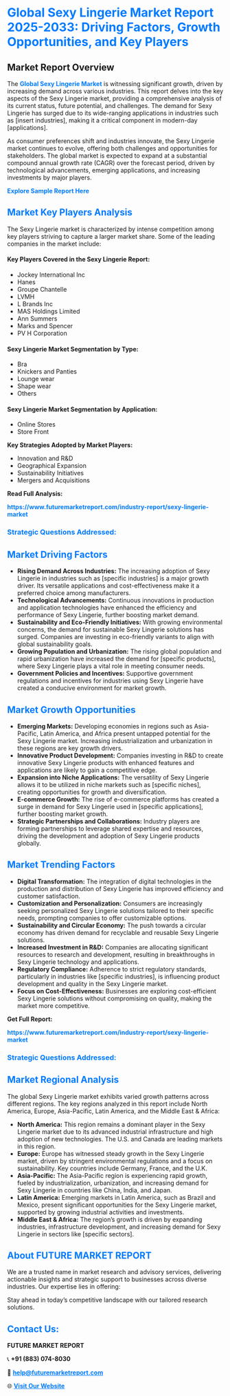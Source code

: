 <h1 style="color: #007BFF;">Global Sexy Lingerie Market Report 2025-2033: Driving Factors, Growth Opportunities, and Key Players</h1>

<section id="overview">
<h2>Market Report Overview</h2>
<p>The <a href="https://www.futuremarketreport.com/industry-report/sexy-lingerie-market" style="color: #007BFF; text-decoration: none;"><strong>Global Sexy Lingerie Market</strong></a> is witnessing significant growth, driven by increasing demand across various industries. This report delves into the key aspects of the Sexy Lingerie market, providing a comprehensive analysis of its current status, future potential, and challenges. The demand for Sexy Lingerie has surged due to its wide-ranging applications in industries such as [insert industries], making it a critical component in modern-day [applications].</p>
<p>As consumer preferences shift and industries innovate, the Sexy Lingerie market continues to evolve, offering both challenges and opportunities for stakeholders. The global market is expected to expand at a substantial compound annual growth rate (CAGR) over the forecast period, driven by technological advancements, emerging applications, and increasing investments by major players.</p>
</section>

<section id="overview">
<p><a href="https://www.futuremarketreport.com/request-sample/reportId=85845" style="color: #007BFF; text-decoration: none;"><strong>Explore Sample Report Here</strong></a></p>
</section>

<section id="key-players">
<h2 style="color: #007BFF;">Market Key Players Analysis</h2>
<p>The Sexy Lingerie market is characterized by intense competition among key players striving to capture a larger market share. Some of the leading companies in the market include:</p>
<h4>Key Players Covered in the Sexy Lingerie Report:</h4>
<ul><li>Jockey International Inc</li><li>Hanes</li><li>Groupe Chantelle</li><li>LVMH</li><li>L Brands Inc</li><li>MAS Holdings Limited</li><li>Ann Summers</li><li>Marks and Spencer</li><li>PV H Corporation</li></ul>
<h4>Sexy Lingerie Market Segmentation by Type:</h4>
<ul><li>Bra</li><li>Knickers and Panties</li><li>Lounge wear</li><li>Shape wear</li><li>Others</li></ul>

<h4>Sexy Lingerie Market Segmentation by Application:</h4>
<ul><li>Online Stores</li><li>Store Front</li></ul>
<p><strong>Key Strategies Adopted by Market Players:</strong></p>
<ul>
<li>Innovation and R&D</li>
<li>Geographical Expansion</li>
<li>Sustainability Initiatives</li>
<li>Mergers and Acquisitions</li>
</ul>
</section>

<section>
<p><strong>Read Full Analysis: </strong></p><a href="https://www.futuremarketreport.com/industry-report/sexy-lingerie-market" style="color: #007BFF; text-decoration: none;"><strong>https://www.futuremarketreport.com/industry-report/sexy-lingerie-market</strong></a>
<h3 style="color: #007BFF;">Strategic Questions Addressed:</h3>
</section>

<section id="driving-factors">
<h2 style="color: #007BFF;">Market Driving Factors</h2>
<ul>
<li><strong>Rising Demand Across Industries:</strong> The increasing adoption of Sexy Lingerie in industries such as [specific industries] is a major growth driver. Its versatile applications and cost-effectiveness make it a preferred choice among manufacturers.</li>
<li><strong>Technological Advancements:</strong> Continuous innovations in production and application technologies have enhanced the efficiency and performance of Sexy Lingerie, further boosting market demand.</li>
<li><strong>Sustainability and Eco-Friendly Initiatives:</strong> With growing environmental concerns, the demand for sustainable Sexy Lingerie solutions has surged. Companies are investing in eco-friendly variants to align with global sustainability goals.</li>
<li><strong>Growing Population and Urbanization:</strong> The rising global population and rapid urbanization have increased the demand for [specific products], where Sexy Lingerie plays a vital role in meeting consumer needs.</li>
<li><strong>Government Policies and Incentives:</strong> Supportive government regulations and incentives for industries using Sexy Lingerie have created a conducive environment for market growth.</li>
</ul>
</section>

<section id="growth-opportunities">
<h2 style="color: #007BFF;">Market Growth Opportunities</h2>
<ul>
<li><strong>Emerging Markets:</strong> Developing economies in regions such as Asia-Pacific, Latin America, and Africa present untapped potential for the Sexy Lingerie market. Increasing industrialization and urbanization in these regions are key growth drivers.</li>
<li><strong>Innovative Product Development:</strong> Companies investing in R&D to create innovative Sexy Lingerie products with enhanced features and applications are likely to gain a competitive edge.</li>
<li><strong>Expansion into Niche Applications:</strong> The versatility of Sexy Lingerie allows it to be utilized in niche markets such as [specific niches], creating opportunities for growth and diversification.</li>
<li><strong>E-commerce Growth:</strong> The rise of e-commerce platforms has created a surge in demand for Sexy Lingerie used in [specific applications], further boosting market growth.</li>
<li><strong>Strategic Partnerships and Collaborations:</strong> Industry players are forming partnerships to leverage shared expertise and resources, driving the development and adoption of Sexy Lingerie products globally.</li>
</ul>
</section>

<section id="trending-factors">
<h2 style="color: #007BFF;">Market Trending Factors</h2>
<ul>
<li><strong>Digital Transformation:</strong> The integration of digital technologies in the production and distribution of Sexy Lingerie has improved efficiency and customer satisfaction.</li>
<li><strong>Customization and Personalization:</strong> Consumers are increasingly seeking personalized Sexy Lingerie solutions tailored to their specific needs, prompting companies to offer customizable options.</li>
<li><strong>Sustainability and Circular Economy:</strong> The push towards a circular economy has driven demand for recyclable and reusable Sexy Lingerie solutions.</li>
<li><strong>Increased Investment in R&D:</strong> Companies are allocating significant resources to research and development, resulting in breakthroughs in Sexy Lingerie technology and applications.</li>
<li><strong>Regulatory Compliance:</strong> Adherence to strict regulatory standards, particularly in industries like [specific industries], is influencing product development and quality in the Sexy Lingerie market.</li>
<li><strong>Focus on Cost-Effectiveness:</strong> Businesses are exploring cost-efficient Sexy Lingerie solutions without compromising on quality, making the market more competitive.</li>
</ul>
</section>

<section>
<p><strong>Get Full Report: </strong></p><a href="https://www.futuremarketreport.com/industry-report/sexy-lingerie-market" style="color: #007BFF; text-decoration: none;"><strong>https://www.futuremarketreport.com/industry-report/sexy-lingerie-market</strong></a>
<h3 style="color: #007BFF;">Strategic Questions Addressed:</h3>
</section>


<section id="regional-analysis">
<h2 style="color: #007BFF;">Market Regional Analysis</h2>
<p>The global Sexy Lingerie market exhibits varied growth patterns across different regions. The key regions analyzed in this report include North America, Europe, Asia-Pacific, Latin America, and the Middle East & Africa:</p>
<ul>
<li><strong>North America:</strong> This region remains a dominant player in the Sexy Lingerie market due to its advanced industrial infrastructure and high adoption of new technologies. The U.S. and Canada are leading markets in this region.</li>
<li><strong>Europe:</strong> Europe has witnessed steady growth in the Sexy Lingerie market, driven by stringent environmental regulations and a focus on sustainability. Key countries include Germany, France, and the U.K.</li>
<li><strong>Asia-Pacific:</strong> The Asia-Pacific region is experiencing rapid growth, fueled by industrialization, urbanization, and increasing demand for Sexy Lingerie in countries like China, India, and Japan.</li>
<li><strong>Latin America:</strong> Emerging markets in Latin America, such as Brazil and Mexico, present significant opportunities for the Sexy Lingerie market, supported by growing industrial activities and investments.</li>
<li><strong>Middle East & Africa:</strong> The region’s growth is driven by expanding industries, infrastructure development, and increasing demand for Sexy Lingerie in sectors like [specific sectors].</li>
</ul>
</section>

<footer>
<h2 style="color: #007BFF;">About FUTURE MARKET REPORT</h2>
<p>We are a trusted name in market research and advisory services, delivering actionable insights and strategic support to businesses across diverse industries. Our expertise lies in offering:</p>

<p>Stay ahead in today’s competitive landscape with our tailored research solutions.</p>

<h2 style="color: #007BFF;">Contact Us:</h2>
<p><strong>FUTURE MARKET REPORT</strong></p>
<p>📞 <strong>+91 (883) 074-8030</strong></p>
<p>📧 <strong><a href="mailto:help@futuremarketreport.com" style="color: #007BFF;">help@futuremarketreport.com</a></strong></p>
<p>🌐 <strong><a href="https://www.futuremarketreport.com/" style="color: #007BFF;">Visit Our Website</a></strong></p>
</footer>